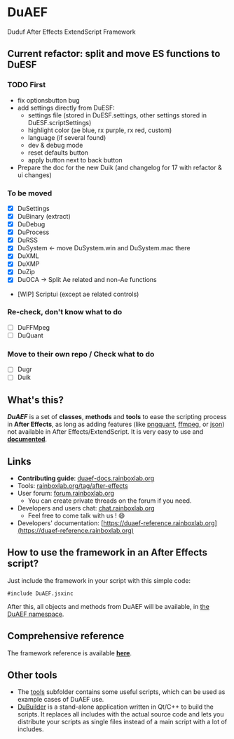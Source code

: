 # DuAEF
Duduf After Effects ExtendScript Framework

## Current refactor: split and move ES functions to DuESF

### TODO First

- fix optionsbutton bug
- add settings directly from DuESF:
    - settings file (stored in DuESF.settings, other settings stored in DuESF.scriptSettings)
    - highlight color (ae blue, rx purple, rx red, custom)
    - language (if several found)
    - dev & debug mode
    - reset defaults button
    - apply button next to back button
- Prepare the doc for the new Duik (and changelog for 17 with refactor & ui changes)

### To be moved

- [x] DuSettings
- [x] DuBinary (extract)
- [x] DuDebug
- [x] DuProcess
- [x] DuRSS
- [x] DuSystem <- move DuSystem.win and DuSystem.mac there
- [x] DuXML
- [x] DuXMP
- [x] DuZip
- [x] DuOCA -> Split Ae related and non-Ae functions
- [WIP] Scriptui (except ae related controls)

### Re-check, don't know what to do

- [ ] DuFFMpeg
- [ ] DuQuant

### Move to their own repo / Check what to do

- [ ] Dugr
- [ ] Duik

## What's this?

***DuAEF*** is a set of **classes**, **methods** and **tools** to ease the scripting process in **After Effects**, as long as adding features (like [pngquant](https://pngquant.org/), [ffmpeg](https://ffmpeg.org/), or [json](http://json.org/)) not available in After Effects/ExtendScript.
It is very easy to use and **[documented](https://duaef-reference.rainboxlab.org)**.

## Links

- **Contributing guide**: [duaef-docs.rainboxlab.org](http://duaef-docs.rainboxlab.org/contributing-guide/)
- Tools: [rainboxlab.org/tag/after-effects](https://rainboxlab.org/tag/after-effects/)
- User forum: [forum.rainboxlab.org](http://forum.rainboxprod.coop)
    - You can create private threads on the forum if you need.    
- Developers and users chat: [chat.rainboxlab.org](https://chat.rainboxlab.org)
    - Feel free to come talk with us ! :smile:
- Developers' documentation: [https://duaef-reference.rainboxlab.org](https://duaef-reference.rainboxlab.org)    
   
## How to use the framework in an After Effects script?

Just include the framework in your script with this simple code:

    #include DuAEF.jsxinc
    
After this, all objects and methods from DuAEF will be available, in [the DuAEF namespace](https://duaef-reference.rainboxlab.org).

## Comprehensive reference

The framework reference is available **[here](https://duaef-reference.rainboxlab.org)**.
    
## Other tools

- The [tools](https://github.com/Rainbox-dev/DuAEF/tree/master/src/tools) subfolder contains some useful scripts, which can be used as example cases of DuAEF use.
- [DuBuilder](https://github.com/Rainbox-dev/DuAEF/tree/master/DuBuilder) is a stand-alone application written in Qt/C++ to build the scripts. It replaces all includes with the actual source code and lets you distribute your scripts as single files instead of a main script with a lot of includes.
